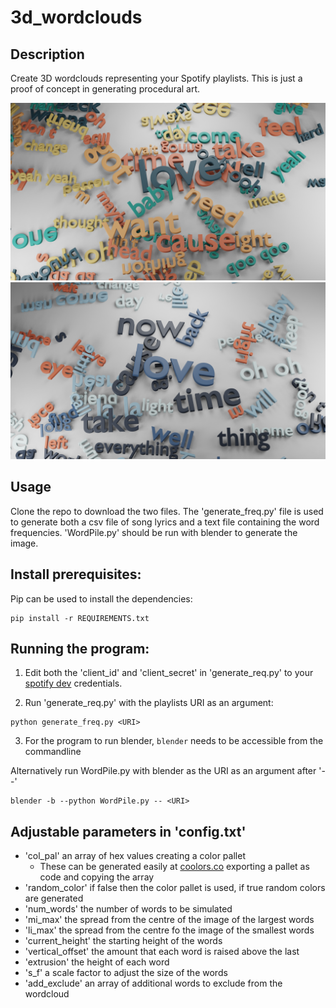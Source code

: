 ﻿# 3d_wordclouds

Description
-----
Create 3D wordclouds representing your Spotify playlists. This is just a proof of concept in generating procedural art. 

![example1](./example1.png)
![example2](./example2.png)

Usage
----

Clone the repo to download the two files. The 'generate_freq.py' file is used to generate both a csv file of song lyrics and a text file containing the word frequencies. 'WordPile.py' should be run with blender to generate the image. 

Install prerequisites:
---

Pip can be used to install the dependencies:

````
pip install -r REQUIREMENTS.txt
````

Running the program:
---

1. Edit both the 'client_id' and 'client_secret' in 'generate_req.py' to your [spotify dev](https://developer.spotify.com/dashboard/) credentials.

2. Run 'generate_req.py' with the playlists URI as an argument:

````
python generate_freq.py <URI>
````
  
3. For the program to run blender, `blender` needs to be accessible from the commandline


Alternatively run WordPile.py with blender as the URI as an argument after '--'

````
blender -b --python WordPile.py -- <URI>
````


  
Adjustable parameters in 'config.txt'
-----

 - 'col_pal' an array of hex values creating a color pallet
   - These can be generated easily at [coolors.co](https://coolors.co/palettes/trending) exporting a pallet as code and copying the array
 - 'random_color' if false then the color pallet is used, if true random colors are generated
 - 'num_words' the number of words to be simulated
 - 'mi_max' the spread from the centre of the image of the largest words
 - 'li_max' the spread from the centre fo the image of the smallest words
 - 'current_height' the starting height of the words
 - 'vertical_offset' the amount that each word is raised above the last
 - 'extrusion' the height of each word
 - 's_f' a scale factor to adjust the size of the words
 - 'add_exclude' an array of additional words to exclude from the wordcloud
